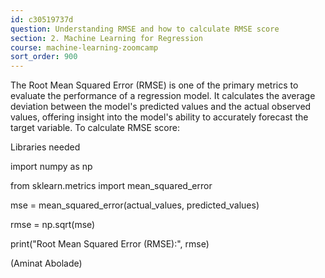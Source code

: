 ```yaml
---
id: c30519737d
question: Understanding RMSE and how to calculate RMSE score
section: 2. Machine Learning for Regression
course: machine-learning-zoomcamp
sort_order: 900
---
```


The Root Mean Squared Error (RMSE) is one of the primary metrics to evaluate the performance of a regression model. It calculates the average deviation between the model's predicted values and the actual observed values, offering insight into the model's ability to accurately forecast the target variable. To calculate RMSE score:

Libraries needed

import numpy as np

from sklearn.metrics import mean_squared_error

mse = mean_squared_error(actual_values, predicted_values)

rmse = np.sqrt(mse)

print("Root Mean Squared Error (RMSE):", rmse)

(Aminat Abolade)

